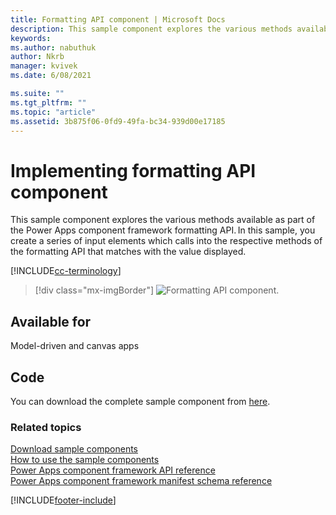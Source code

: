 ```yaml
---
title: Formatting API component | Microsoft Docs
description: This sample component explores the various methods available as part of the Power Apps component framework formatting API.
keywords:
ms.author: nabuthuk
author: Nkrb
manager: kvivek
ms.date: 6/08/2021

ms.suite: ""
ms.tgt_pltfrm: ""
ms.topic: "article"
ms.assetid: 3b875f06-0fd9-49fa-bc34-939d00e17185
---
```


# Implementing formatting API component

This sample component explores the various methods available as part of the Power Apps component framework formatting API. In this sample, you create a series of input elements which calls into the respective methods of the formatting API that matches with the value displayed. 

[!INCLUDE[cc-terminology](../../data-platform/includes/cc-terminology.md)]

> [!div class="mx-imgBorder"]
> ![Formatting API component.](../media/formatting-api.png "Formatting API component")

## Available for 

Model-driven and canvas apps

## Code

You can download the complete sample component from [here](https://github.com/microsoft/PowerApps-Samples/tree/master/component-framework/FormattingAPIControl).

### Related topics

[Download sample components](https://github.com/microsoft/PowerApps-Samples/tree/master/component-framework)<br/>
[How to use the sample components](../use-sample-components.md)<br/>
[Power Apps component framework API reference](../reference/index.md)<br/>
[Power Apps component framework manifest schema reference](../manifest-schema-reference/index.md)




[!INCLUDE[footer-include](../../../includes/footer-banner.md)]